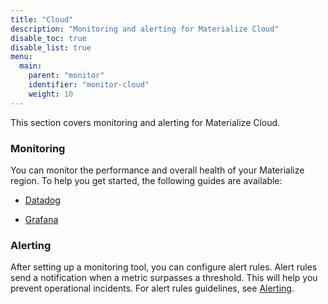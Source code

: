 ```yaml
---
title: "Cloud"
description: "Monitoring and alerting for Materialize Cloud"
disable_toc: true
disable_list: true
menu:
  main:
    parent: "monitor"
    identifier: "monitor-cloud"
    weight: 10
---
```


This section covers monitoring and alerting for Materialize Cloud.

### Monitoring

You can monitor the performance and overall health of your Materialize region.
To help you get started, the following guides are available:

- [Datadog](/manage/monitor/cloud/datadog/)

- [Grafana](/manage/monitor/cloud/grafana/)

### Alerting

After setting up a monitoring tool, you can configure alert rules. Alert rules
send a notification when a metric surpasses a threshold. This will help you
prevent operational incidents. For alert rules guidelines, see
[Alerting](/manage/monitor/cloud/alerting/).
